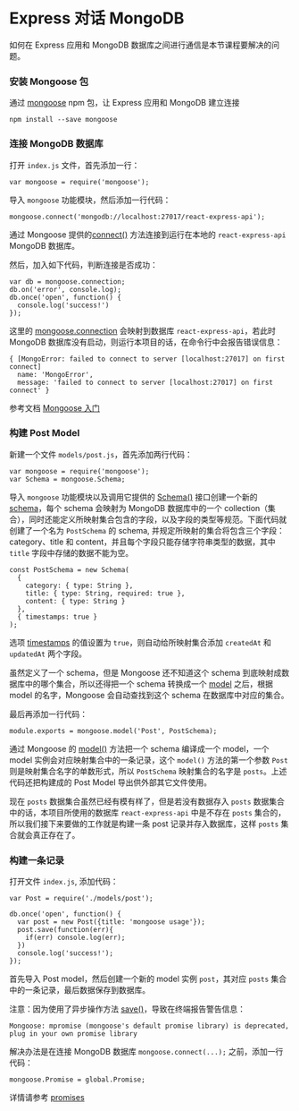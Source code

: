 # Express 对话 MongoDB

如何在 Express 应用和 MongoDB 数据库之间进行通信是本节课程要解决的问题。

### 安装 Mongoose 包

通过 [mongoose](https://www.npmjs.com/package/mongoose) npm 包，让 Express 应用和 MongoDB 建立连接

```
npm install --save mongoose
```

### 连接 MongoDB 数据库

打开 `index.js` 文件，首先添加一行：

```
var mongoose = require('mongoose');
```

导入 `mongoose` 功能模块，然后添加一行代码：

```
mongoose.connect('mongodb://localhost:27017/react-express-api');
```

通过 Mongoose 提供的[connect()](http://mongoosejs.com/docs/api.html#index_Mongoose-connect) 方法连接到运行在本地的 `react-express-api` MongoDB 数据库。

然后，加入如下代码，判断连接是否成功：

```
var db = mongoose.connection;
db.on('error', console.log);
db.once('open', function() {
  console.log('success!')
});
```

这里的 [mongoose.connection](http://mongoosejs.com/docs/api.html#connection_Connection) 会映射到数据库 `react-express-api`，若此时 MongoDB 数据库没有启动，则运行本项目的话，在命令行中会报告错误信息：

```
{ [MongoError: failed to connect to server [localhost:27017] on first connect]
  name: 'MongoError',
  message: 'failed to connect to server [localhost:27017] on first connect' }
```

参考文档 [Mongoose 入门](http://mongoosejs.com/docs/index.html)

### 构建 Post Model

新建一个文件 `models/post.js`，首先添加两行代码：

```
var mongoose = require('mongoose');
var Schema = mongoose.Schema;
```

导入 `mongoose` 功能模块以及调用它提供的 [Schema()](http://mongoosejs.com/docs/api.html#index_Mongoose-Schema) 接口创建一个新的 [schema](http://mongoosejs.com/docs/guide.html)，每个 schema 会映射为 MongoDB 数据库中的一个 collection（集合），同时还能定义所映射集合包含的字段，以及字段的类型等规范。下面代码就创建了一个名为 `PostSchema` 的 schema, 并规定所映射的集合将包含三个字段：category、title 和 content，并且每个字段只能存储字符串类型的数据，其中 `title` 字段中存储的数据不能为空。

```
const PostSchema = new Schema(
  {
    category: { type: String },
    title: { type: String, required: true },
    content: { type: String }
  },
  { timestamps: true }
);
```

选项 [timestamps](http://mongoosejs.com/docs/guide.html#timestamps) 的值设置为 `true`，则自动给所映射集合添加 `createdAt` 和 `updatedAt` 两个字段。

虽然定义了一个 schema，但是 Mongoose 还不知道这个 schema 到底映射成数据库中的哪个集合，所以还得把一个 schema 转换成一个 [model](http://mongoosejs.com/docs/models.html) 之后，根据 model 的名字，Mongoose 会自动查找到这个 schema 在数据库中对应的集合。

最后再添加一行代码：

```
module.exports = mongoose.model('Post', PostSchema);
```

通过 Mongoose 的 [model()](http://mongoosejs.com/docs/api.html#index_Mongoose-model) 方法把一个 schema 编译成一个 model，一个 model 实例会对应映射集合中的一条记录，这个 `model()` 方法的第一个参数 `Post` 则是映射集合名字的单数形式，所以 `PostSchema` 映射集合的名字是 `posts`。上述代码还把构建成的 Post Model 导出供外部其它文件使用。

现在 `posts` 数据集合虽然已经有模有样了，但是若没有数据存入 `posts` 数据集合中的话，本项目所使用的数据库 `react-express-api` 中是不存在 `posts` 集合的，所以我们接下来要做的工作就是构建一条 post 记录并存入数据库，这样 `posts` 集合就会真正存在了。

### 构建一条记录

打开文件 `index.js`, 添加代码：

```
var Post = require('./models/post');

db.once('open', function() {
  var post = new Post({title: 'mongoose usage'});
  post.save(function(err){
    if(err) console.log(err);
  })
  console.log('success!');
});
```

首先导入 Post model，然后创建一个新的 model 实例 `post`，其对应 `posts` 集合中的一条记录，最后数据保存到数据库。

注意：因为使用了异步操作方法 [save()](http://mongoosejs.com/docs/api.html#model_Model-save)，导致在终端报告警告信息：

```
Mongoose: mpromise (mongoose's default promise library) is deprecated, plug in your own promise library
```

解决办法是在连接 MongoDB 数据库 `mongoose.connect(...);` 之前，添加一行代码：

```
mongoose.Promise = global.Promise;
```

详情请参考 [promises](http://mongoosejs.com/docs/promises.html)

